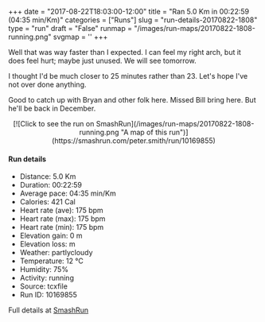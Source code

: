 +++
date = "2017-08-22T18:03:00-12:00"
title = "Ran 5.0 Km in 00:22:59 (04:35 min/Km)"
categories = ["Runs"]
slug = "run-details-20170822-1808"
type = "run"
draft = "False"
runmap = "/images/run-maps/20170822-1808-running.png"
svgmap = '<polyline points="94 77, 92 77, 86 76, 80 80, 74 88, 73 91, 73 92, 72 96, 70 97, 63 94, 60 94, 55 99, 51 98, 46 99, 40 98, 36 98, 34 97, 35 96, 34 96, 38 92, 40 84, 39 82, 34 79, 22 77, 16 74, 4 71, 4 69, 8 61, 9 57, 15 42, 20 33, 25 29, 42 14, 47 10, 52 5, 55 3, 61 0, 65 1, 67 3, 60 10, 49 21, 31 36, 28 42, 35 34, 67 6, 67 4, 65 1, 61 0, 54 1, 33 20, 18 35, 15 40, 3 70, 3 71, 11 73, 39 82, 38 87, 34 92, 35 95, 36 96, 44 99, 49 100, 58 100, 60 97, 61 96, 69 98, 71 96, 74 91, 76 83, 78 80, 81 78, 93 77, 96 74">'
+++

Well that was way faster than I expected. I can feel my right arch, but it does feel hurt; maybe just unused. We will see tomorrow. 

I thought I'd be much closer to 25 minutes rather than 23. Let's hope I've not over done anything. 

Good to catch up with Bryan and other folk here. Missed Bill bring here. But he'll be back in December. 



<!--more-->

<center>
[![Click to see the run on SmashRun](/images/run-maps/20170822-1808-running.png "A map of this run")](https://smashrun.com/peter.smith/run/10169855)
</center>

#### Run details

* Distance: 5.0 Km
* Duration: 00:22:59
* Average pace: 04:35 min/Km
* Calories: 421 Cal
* Heart rate (ave): 175 bpm
* Heart rate (max): 175 bpm
* Heart rate (min): 175 bpm
* Elevation gain: 0 m
* Elevation loss:  m
* Weather: partlycloudy
* Temperature: 12 &deg;C
* Humidity: 75%
* Activity: running
* Source: tcxfile
* Run ID: 10169855

Full details at [SmashRun](https://smashrun.com/peter.smith/run/10169855)